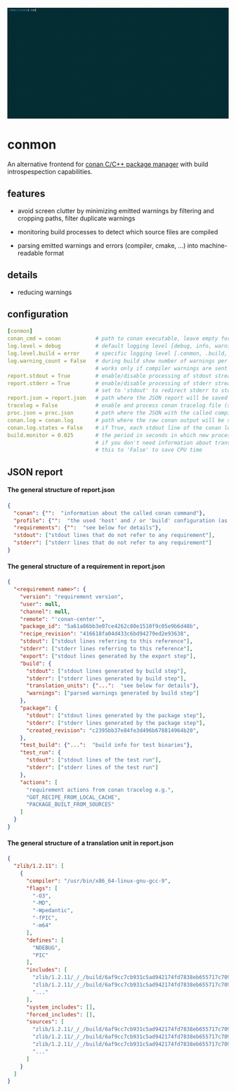 <p align="center">
  <img src="demo.gif" alt="" />
</p>

# conmon

An alternative frontend for [conan C/C++ package manager](https://github.com/conan-io/conan) with build introspespection capabilities.

## features

* avoid screen clutter by minimizing emitted warnings by filtering and cropping paths, filter duplicate warnings

* monitoring build processes to detect which source files are compiled

* parsing emitted warnings and errors (compiler, cmake, ...) into machine-readable format

## details

* reducing warnings

## configuration

```yaml
[conmon]
conan_cmd = conan           # path to conan executable, leave empty for auto-detection
log.level = debug           # default logging level [debug, info, warning, error, critical]
log.level.build = error     # specific logging level [.conmon, .build, .proc, .conan]
log.warning_count = False   # during build show number of warnings per translation unit
                            # works only if compiler warnings are sent to stdout
report.stdout = True        # enable/disable processing of stdout stream
report.stderr = True        # enable/disable processing of stderr stream
                            # set to 'stdout' to redirect stderr to stdout stream
report.json = report.json   # path where the JSON report will be saved
tracelog = False            # enable and process conan tracelog file (see CONAN_TRACELOG_FILE)
proc.json = proc.json       # path where the JSON with the called compiler processes will be saved
conan.log = conan.log       # path where the raw conan output will be saved
conan.log.states = False    # if True, each stdout line of the conan log file will be prepended with the state name
build.monitor = 0.025       # the period in seconds in which new processes are detected
                            # if you don't need information about translation units you can set
                            # this to 'False' to save CPU time
```

## JSON report

#### The general structure of report.json
```json
{
  "conan": {"":  "information about the called conan command"},
  "profile": {"":  "the used 'host' and / or 'build' configuration (as specified by a profile)"},
  "requirements": {"":  "see below for details"},
  "stdout": ["stdout lines that do not refer to any requirement"],
  "stderr": ["stderr lines that do not refer to any requirement"]
}
```

#### The general structure of a requirement in report.json
```json
{
  "<requirement name>": {
    "version": "requirement version",
    "user": null,
    "channel": null,
    "remote": "'conan-center'",
    "package_id": "5a61a86bb3e07ce4262c80e1510f9c05e9b6d48b",
    "recipe_revision": "416618fa04d433c6bd94279ed2e93638",
    "stdout": ["stdout lines referring to this reference"],
    "stderr": ["stderr lines referring to this reference"],
    "export": ["stdout lines generated by the export step"],
    "build": {
      "stdout": ["stdout lines generated by build step"],
      "stderr": ["stderr lines generated by build step"],
      "translation_units": {"...":  "see below for details"},
      "warnings": ["parsed warnings generated by build step"]
    },
    "package": {
      "stdout": ["stdout lines generated by the package step"],
      "stderr": ["stderr lines generated by the package step"],
      "created_revision": "c2395bb37e84fe3d496b678814964b20",
    },
    "test_build": {"...":  "build info for test binaries"},
    "test_run": {
      "stdout": ["stdout lines of the test run"],
      "stderr": ["stderr lines of the test run"]
    },
    "actions": [
      "requirement actions from conan tracelog e.g.",
      "GOT_RECIPE_FROM_LOCAL_CACHE",
      "PACKAGE_BUILT_FROM_SOURCES"
    ]
  }
}
```

#### The general structure of a translation unit in report.json
```json
{
  "zlib/1.2.11": [
    {
      "compiler": "/usr/bin/x86_64-linux-gnu-gcc-9",
      "flags": [
        "-O3",
        "-MD",
        "-Wpedantic",
        "-fPIC",
        "-m64"
      ],
      "defines": [
        "NDEBUG",
        "PIC"
      ],
      "includes": [
        "zlib/1.2.11/_/_/build/6af9cc7cb931c5ad942174fd7838eb655717c709/build_subfolder",
        "zlib/1.2.11/_/_/build/6af9cc7cb931c5ad942174fd7838eb655717c709/source_subfolder",
        "..."
      ],
      "system_includes": [],
      "forced_includes": [],
      "sources": [
        "zlib/1.2.11/_/_/build/6af9cc7cb931c5ad942174fd7838eb655717c709/source_subfolder/adler32.c",
        "zlib/1.2.11/_/_/build/6af9cc7cb931c5ad942174fd7838eb655717c709/source_subfolder/compress.c",
        "zlib/1.2.11/_/_/build/6af9cc7cb931c5ad942174fd7838eb655717c709/source_subfolder/crc32.c",
        "..."
      ]
    }
  ]
}
```